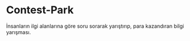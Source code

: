 # Contest-Park
İnsanların ilgi alanlarına göre soru sorarak yarıştırıp, para kazandıran bilgi yarışması.

